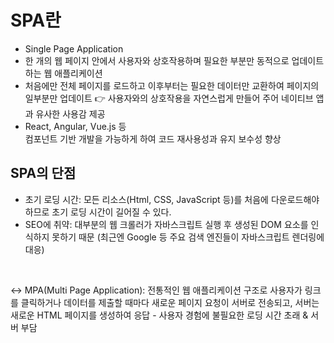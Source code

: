# SPA란

- Single Page Application
- 한 개의 웹 페이지 안에서 사용자와 상호작용하며 필요한 부분만 동적으로 업데이트하는 웹 애플리케이션
- 처음에만 전체 페이지를 로드하고 이후부터는 필요한 데이터만 교환하여 페이지의 일부분만 업데이트 👉 사용자와의 상호작용을 자연스럽게 만들어 주어 네이티브 앱과 유사한 사용감 제공
- React, Angular, Vue.js 등 <br/>
  컴포넌트 기반 개발을 가능하게 하여 코드 재사용성과 유지 보수성 향상

## SPA의 단점

- 초기 로딩 시간: 모든 리소스(Html, CSS, JavaScript 등)를 처음에 다운로드해야 하므로 초기 로딩 시간이 길어질 수 있다.
- SEO에 취약: 대부분의 웹 크롤러가 자바스크립트 실행 후 생성된 DOM 요소를 인식하지 못하기 때문 (최근엔 Google 등 주요 검색 엔진들이 자바스크립트 렌더링에 대응)

<br/>

↔️ MPA(Multi Page Application): 전통적인 웹 애플리케이션 구조로 사용자가 링크를 클릭하거나 데이터를 제출할 때마다 새로운 페이지 요청이 서버로 전송되고, 서버는 새로운 HTML 페이지를 생성하여 응답 - 사용자 경험에 불필요한 로딩 시간 초래 & 서버 부담
